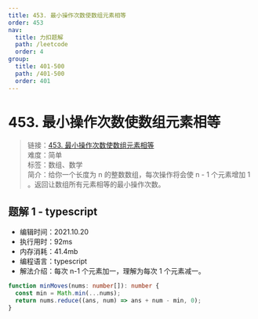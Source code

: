 ```yaml
---
title: 453. 最小操作次数使数组元素相等
order: 453
nav:
  title: 力扣题解
  path: /leetcode
  order: 4
group:
  title: 401-500
  path: /401-500
  order: 401
---
```


# 453. 最小操作次数使数组元素相等

> 链接：[453. 最小操作次数使数组元素相等](https://leetcode-cn.com/problems/minimum-moves-to-equal-array-elements/)  
> 难度：简单  
> 标签：数组、数学  
> 简介：给你一个长度为 n 的整数数组，每次操作将会使 n - 1 个元素增加 1 。返回让数组所有元素相等的最小操作次数。

## 题解 1 - typescript

- 编辑时间：2021.10.20
- 执行用时：92ms
- 内存消耗：41.4mb
- 编程语言：typescript
- 解法介绍：每次 n-1 个元素加一，理解为每次 1 个元素减一。

```typescript
function minMoves(nums: number[]): number {
  const min = Math.min(...nums);
  return nums.reduce((ans, num) => ans + num - min, 0);
}
```
